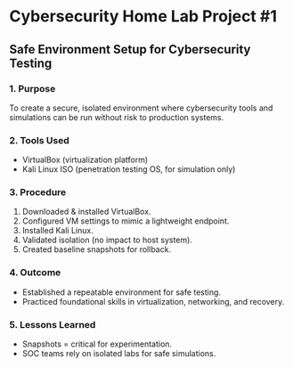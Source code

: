 # Cybersecurity Home Lab Project #1
## Safe Environment Setup for Cybersecurity Testing

### 1. Purpose
To create a secure, isolated environment where cybersecurity tools and simulations can be run without risk to production systems.  

### 2. Tools Used
- VirtualBox (virtualization platform)  
- Kali Linux ISO (penetration testing OS, for simulation only)  

### 3. Procedure
1. Downloaded & installed VirtualBox.  
2. Configured VM settings to mimic a lightweight endpoint.  
3. Installed Kali Linux.  
4. Validated isolation (no impact to host system).  
5. Created baseline snapshots for rollback.  

### 4. Outcome
- Established a repeatable environment for safe testing.  
- Practiced foundational skills in virtualization, networking, and recovery.  

### 5. Lessons Learned
- Snapshots = critical for experimentation.  
- SOC teams rely on isolated labs for safe simulations.  
